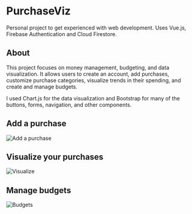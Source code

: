 # PurchaseViz
Personal project to get experienced with web development. Uses Vue.js, Firebase Authentication and Cloud Firestore.

## About
This project focuses on money management, budgeting, and data visualization. It allows users to create an account, add purchases, customize purchase categories, visualize trends in their spending, and create and manage budgets.

I used Chart.js for the data visualization and Bootstrap for many of the buttons, forms, navigation, and other components.

## Add a purchase
![Add a purchase](https://i.imgur.com/IizVTa5.png)

## Visualize your purchases
![Visualize](https://i.imgur.com/ILxpneU.png)

## Manage budgets
![Budgets](https://i.imgur.com/b5lBprv.png)
